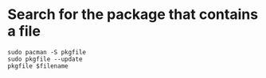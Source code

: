 # Search for the package that contains a file
```
sudo pacman -S pkgfile
sudo pkgfile --update
pkgfile $filename
```
